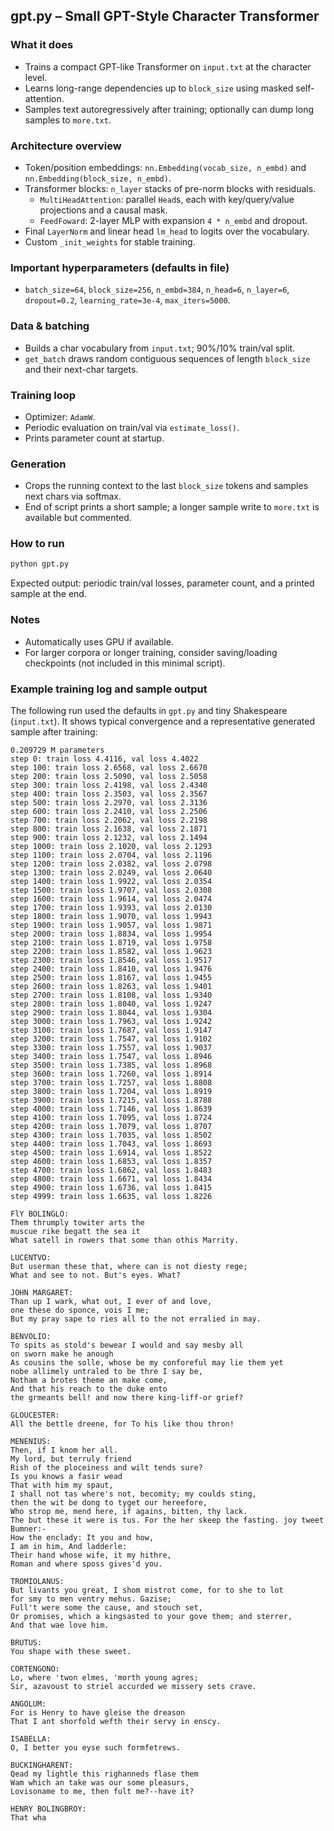 ## gpt.py – Small GPT-Style Character Transformer

### What it does
- Trains a compact GPT-like Transformer on `input.txt` at the character level.
- Learns long-range dependencies up to `block_size` using masked self-attention.
- Samples text autoregressively after training; optionally can dump long samples to `more.txt`.

### Architecture overview
- Token/position embeddings: `nn.Embedding(vocab_size, n_embd)` and `nn.Embedding(block_size, n_embd)`.
- Transformer blocks: `n_layer` stacks of pre-norm blocks with residuals.
  - `MultiHeadAttention`: parallel `Head`s, each with key/query/value projections and a causal mask.
  - `FeedFoward`: 2-layer MLP with expansion `4 * n_embd` and dropout.
- Final `LayerNorm` and linear head `lm_head` to logits over the vocabulary.
- Custom `_init_weights` for stable training.

### Important hyperparameters (defaults in file)
- `batch_size=64`, `block_size=256`, `n_embd=384`, `n_head=6`, `n_layer=6`, `dropout=0.2`, `learning_rate=3e-4`, `max_iters=5000`.

### Data & batching
- Builds a char vocabulary from `input.txt`; 90%/10% train/val split.
- `get_batch` draws random contiguous sequences of length `block_size` and their next-char targets.

### Training loop
- Optimizer: `AdamW`.
- Periodic evaluation on train/val via `estimate_loss()`.
- Prints parameter count at startup.

### Generation
- Crops the running context to the last `block_size` tokens and samples next chars via softmax.
- End of script prints a short sample; a longer sample write to `more.txt` is available but commented.

### How to run
```bash
python gpt.py
```

Expected output: periodic train/val losses, parameter count, and a printed sample at the end.

### Notes
- Automatically uses GPU if available.
- For larger corpora or longer training, consider saving/loading checkpoints (not included in this minimal script).


### Example training log and sample output

The following run used the defaults in `gpt.py` and tiny Shakespeare (`input.txt`). It shows typical convergence and a representative generated sample after training:

```text
0.209729 M parameters
step 0: train loss 4.4116, val loss 4.4022
step 100: train loss 2.6568, val loss 2.6670
step 200: train loss 2.5090, val loss 2.5058
step 300: train loss 2.4198, val loss 2.4340
step 400: train loss 2.3503, val loss 2.3567
step 500: train loss 2.2970, val loss 2.3136
step 600: train loss 2.2410, val loss 2.2506
step 700: train loss 2.2062, val loss 2.2198
step 800: train loss 2.1638, val loss 2.1871
step 900: train loss 2.1232, val loss 2.1494
step 1000: train loss 2.1020, val loss 2.1293
step 1100: train loss 2.0704, val loss 2.1196
step 1200: train loss 2.0382, val loss 2.0798
step 1300: train loss 2.0249, val loss 2.0640
step 1400: train loss 1.9922, val loss 2.0354
step 1500: train loss 1.9707, val loss 2.0308
step 1600: train loss 1.9614, val loss 2.0474
step 1700: train loss 1.9393, val loss 2.0130
step 1800: train loss 1.9070, val loss 1.9943
step 1900: train loss 1.9057, val loss 1.9871
step 2000: train loss 1.8834, val loss 1.9954
step 2100: train loss 1.8719, val loss 1.9758
step 2200: train loss 1.8582, val loss 1.9623
step 2300: train loss 1.8546, val loss 1.9517
step 2400: train loss 1.8410, val loss 1.9476
step 2500: train loss 1.8167, val loss 1.9455
step 2600: train loss 1.8263, val loss 1.9401
step 2700: train loss 1.8108, val loss 1.9340
step 2800: train loss 1.8040, val loss 1.9247
step 2900: train loss 1.8044, val loss 1.9304
step 3000: train loss 1.7963, val loss 1.9242
step 3100: train loss 1.7687, val loss 1.9147
step 3200: train loss 1.7547, val loss 1.9102
step 3300: train loss 1.7557, val loss 1.9037
step 3400: train loss 1.7547, val loss 1.8946
step 3500: train loss 1.7385, val loss 1.8968
step 3600: train loss 1.7260, val loss 1.8914
step 3700: train loss 1.7257, val loss 1.8808
step 3800: train loss 1.7204, val loss 1.8919
step 3900: train loss 1.7215, val loss 1.8788
step 4000: train loss 1.7146, val loss 1.8639
step 4100: train loss 1.7095, val loss 1.8724
step 4200: train loss 1.7079, val loss 1.8707
step 4300: train loss 1.7035, val loss 1.8502
step 4400: train loss 1.7043, val loss 1.8693
step 4500: train loss 1.6914, val loss 1.8522
step 4600: train loss 1.6853, val loss 1.8357
step 4700: train loss 1.6862, val loss 1.8483
step 4800: train loss 1.6671, val loss 1.8434
step 4900: train loss 1.6736, val loss 1.8415
step 4999: train loss 1.6635, val loss 1.8226

FlY BOLINGLO:
Them thrumply towiter arts the
muscue rike begatt the sea it
What satell in rowers that some than othis Marrity.

LUCENTVO:
But userman these that, where can is not diesty rege;
What and see to not. But's eyes. What?

JOHN MARGARET:
Than up I wark, what out, I ever of and love,
one these do sponce, vois I me;
But my pray sape to ries all to the not erralied in may.

BENVOLIO:
To spits as stold's bewear I would and say mesby all
on sworn make he anough
As cousins the solle, whose be my conforeful may lie them yet
nobe allimely untraled to be thre I say be,
Notham a brotes theme an make come,
And that his reach to the duke ento
the grmeants bell! and now there king-liff-or grief?

GLOUCESTER:
All the bettle dreene, for To his like thou thron!

MENENIUS:
Then, if I knom her all.
My lord, but terruly friend
Rish of the ploceiness and wilt tends sure?
Is you knows a fasir wead
That with him my spaut,
I shall not tas where's not, becomity; my coulds sting,
then the wit be dong to tyget our hereefore,
Who strop me, mend here, if agains, bitten, thy lack.
The but these it were is tus. For the her skeep the fasting. joy tweet Bumner:-
How the enclady: It you and how,
I am in him, And ladderle:
Their hand whose wife, it my hithre,
Roman and where sposs gives'd you.

TROMIOLANUS:
But livants you great, I shom mistrot come, for to she to lot
for smy to men ventry mehus. Gazise;
Full't were some the cause, and stouch set,
Or promises, which a kingsasted to your gove them; and sterrer,
And that wae love him.

BRUTUS:
You shape with these sweet.

CORTENGONO:
Lo, where 'twon elmes, 'morth young agres;
Sir, azavoust to striel accurded we missery sets crave.

ANGOLUM:
For is Henry to have gleise the dreason
That I ant shorfold wefth their servy in enscy.

ISABELLA:
O, I better you eyse such formfetrews.

BUCKINGHARENT:
Qead my lightle this righanneds flase them
Wam which an take was our some pleasurs,
Lovisoname to me, then fult me?--have it?

HENRY BOLINGBROY:
That wha
```


